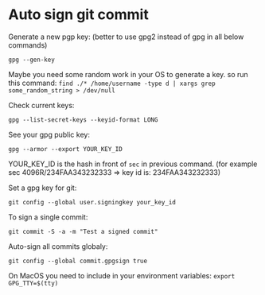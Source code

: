 # Auto sign git commit

Generate a new pgp key: (better to use gpg2 instead of gpg in all below commands)

`gpg --gen-key`

Maybe you need some random work in your OS to generate a key. so run this command: `find ./* /home/username -type d | xargs grep some_random_string > /dev/null`

Check current keys:

`gpg --list-secret-keys --keyid-format LONG`

See your gpg public key:

`gpg --armor --export YOUR_KEY_ID`

YOUR_KEY_ID is the hash in front of `sec` in previous command. (for example sec 4096R/234FAA343232333 => key id is: 234FAA343232333)

Set a gpg key for git:

`git config --global user.signingkey your_key_id`

To sign a single commit:

`git commit -S -a -m "Test a signed commit"`

Auto-sign all commits globaly:

`git config --global commit.gpgsign true`

On MacOS you need to include in your environment variables:
`export GPG_TTY=$(tty)`